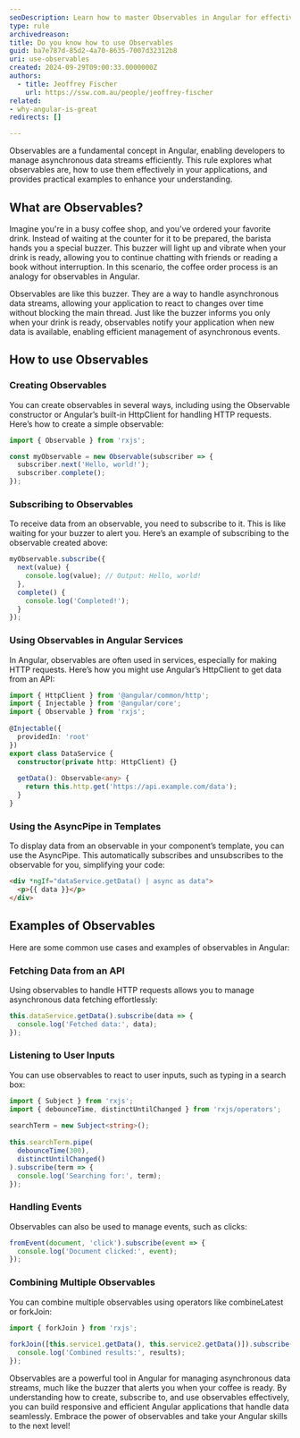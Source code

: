 ```yaml
---
seoDescription: Learn how to master Observables in Angular for effective asynchronous data handling, including creation, subscription, and combination techniques.
type: rule
archivedreason:
title: Do you know how to use Observables
guid: ba7e787d-85d2-4a70-8635-7007d32312b8
uri: use-observables
created: 2024-09-29T09:00:33.0000000Z
authors: 
  - title: Jeoffrey Fischer
    url: https://ssw.com.au/people/jeoffrey-fischer
related:
- why-angular-is-great
redirects: []

---
```


Observables are a fundamental concept in Angular, enabling developers to manage asynchronous data streams efficiently.
This rule explores what observables are, how to use them effectively in your applications, and provides practical examples to enhance your understanding.

<!--endintro-->

## What are Observables?

Imagine you're in a busy coffee shop, and you’ve ordered your favorite drink.
Instead of waiting at the counter for it to be prepared, the barista hands you a special buzzer.
This buzzer will light up and vibrate when your drink is ready, allowing you to continue chatting with friends or reading a book without interruption.
In this scenario, the coffee order process is an analogy for observables in Angular.

Observables are like this buzzer.
They are a way to handle asynchronous data streams, allowing your application to react to changes over time without blocking the main thread.
Just like the buzzer informs you only when your drink is ready, observables notify your application when new data is available, enabling efficient management of asynchronous events.  

## How to use Observables  

### Creating Observables  

You can create observables in several ways, including using the Observable constructor or Angular’s built-in HttpClient for handling HTTP requests.
Here’s how to create a simple observable:  

```typescript  
import { Observable } from 'rxjs';  

const myObservable = new Observable(subscriber => {  
  subscriber.next('Hello, world!');  
  subscriber.complete();  
});  
```  

### Subscribing to Observables  

To receive data from an observable, you need to subscribe to it.
This is like waiting for your buzzer to alert you.
Here’s an example of subscribing to the observable created above:  

```typescript  
myObservable.subscribe({  
  next(value) {  
    console.log(value); // Output: Hello, world!  
  },  
  complete() {  
    console.log('Completed!');  
  }  
});  
```  

### Using Observables in Angular Services  

In Angular, observables are often used in services, especially for making HTTP requests.
Here’s how you might use Angular’s HttpClient to get data from an API:  

```typescript  
import { HttpClient } from '@angular/common/http';  
import { Injectable } from '@angular/core';  
import { Observable } from 'rxjs';  
  
@Injectable({  
  providedIn: 'root'  
})  
export class DataService {  
  constructor(private http: HttpClient) {}  
  
  getData(): Observable<any> {  
    return this.http.get('https://api.example.com/data');  
  }  
}  
```  

### Using the AsyncPipe in Templates  

To display data from an observable in your component’s template, you can use the AsyncPipe.
This automatically subscribes and unsubscribes to the observable for you, simplifying your code:  

```html  
<div *ngIf="dataService.getData() | async as data">  
  <p>{{ data }}</p>  
</div>
```  

## Examples of Observables  

Here are some common use cases and examples of observables in Angular:  

### Fetching Data from an API

Using observables to handle HTTP requests allows you to manage asynchronous data fetching effortlessly:  

```typescript  
this.dataService.getData().subscribe(data => {  
  console.log('Fetched data:', data);  
});  
```  

### Listening to User Inputs  

You can use observables to react to user inputs, such as typing in a search box:  

```typescript  
import { Subject } from 'rxjs';  
import { debounceTime, distinctUntilChanged } from 'rxjs/operators';  
  
searchTerm = new Subject<string>();  
  
this.searchTerm.pipe(  
  debounceTime(300),  
  distinctUntilChanged()  
).subscribe(term => {  
  console.log('Searching for:', term);  
});  
```  

### Handling Events  

Observables can also be used to manage events, such as clicks:  

```typescript  
fromEvent(document, 'click').subscribe(event => {  
  console.log('Document clicked:', event);  
});  
```  

### Combining Multiple Observables  

You can combine multiple observables using operators like combineLatest or forkJoin:  

```typescript  
import { forkJoin } from 'rxjs';  
  
forkJoin([this.service1.getData(), this.service2.getData()]).subscribe(results => {  
  console.log('Combined results:', results);  
});  
```  

Observables are a powerful tool in Angular for managing asynchronous data streams, much like the buzzer that alerts you when your coffee is ready.
By understanding how to create, subscribe to, and use observables effectively, you can build responsive and efficient Angular applications that handle data seamlessly.
Embrace the power of observables and take your Angular skills to the next level!